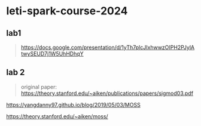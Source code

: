 # leti-spark-course-2024

## lab1
>  https://docs.google.com/presentation/d/1yTh7plcJIxhwwzOIPH2PJylAtwySEUD7j1W5UhHDhqY

## lab 2
> original paper: https://theory.stanford.edu/~aiken/publications/papers/sigmod03.pdf
 
https://yangdanny97.github.io/blog/2019/05/03/MOSS

https://theory.stanford.edu/~aiken/moss/
    
    

